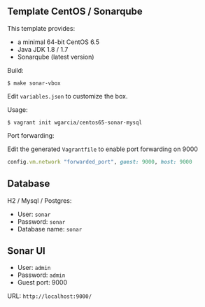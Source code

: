 Template CentOS / Sonarqube
---------------------------

This template provides:

* a minimal 64-bit CentOS 6.5
* Java JDK 1.8 / 1.7
* Sonarqube (latest version)

Build:
```shell
$ make sonar-vbox
```

Edit `variables.json` to customize the box.

Usage:
```shell
$ vagrant init wgarcia/centos65-sonar-mysql
```

Port forwarding:

Edit the generated `Vagrantfile` to enable port forwarding on 9000

```ruby
config.vm.network "forwarded_port", guest: 9000, host: 9000
```

Database
--------

H2 / Mysql / Postgres:

* User: `sonar`
* Password: `sonar`
* Database name: `sonar`

Sonar UI
--------

* User: `admin`
* Password: `admin`
* Guest port: 9000

URL: `http://localhost:9000/`
